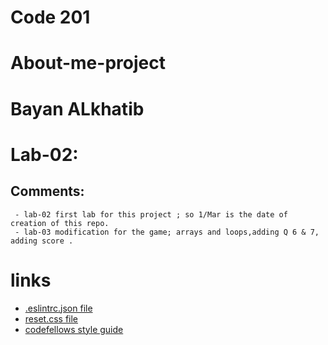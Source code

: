 # Code 201
# About-me-project
# Bayan ALkhatib
# Lab-02:
## Comments:
     - lab-02 first lab for this project ; so 1/Mar is the date of creation of this repo.
     - lab-03 modification for the game; arrays and loops,adding Q 6 & 7, adding score .
# links 
  - [.eslintrc.json file](https://github.com/LTUC/amman-201d18/blob/main/class-02/demo/.eslintrc.json)
  - [reset.css file](https://meyerweb.com/eric/tools/css/reset/)
  - [codefellows style guide](https://codefellows.github.io/code-201-guide/curriculum/class-02/project_setup)


